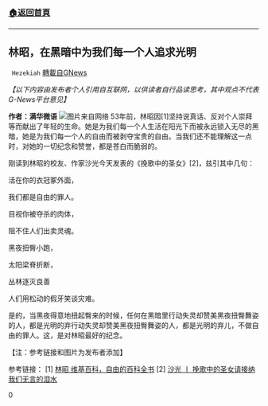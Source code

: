 ###  [:house:返回首頁](https://github.com/ourhimalayas/txt)
---

## 林昭，在黑暗中为我们每一个人追求光明
` Hezekiah` [轉載自GNews](https://gnews.org/zh-hans/1156997/)

*【以下内容由发布者个人引用自互联网，以供读者自行品读思考，其中观点不代表G-News平台意见】*

**作者：满华微语**
![]()![](https://gnews-media-offload.s3.amazonaws.com/wp-content/uploads/2021/04/30100604/404-2021-04-30-Linzhao-coverphoto.jpg)图片来自网络
53年前，林昭因[1]坚持说真话、反对个人崇拜等而献出了年轻的生命。她是为我们每一个人生活在阳光下而被永远锁入无尽的黑暗，她是为我们每一个人的自由而被剥夺宝贵的自由。当我们还不能理解这一点时，对她的一切纪念和赞誉，都是苍白而脆弱的。

刚读到林昭的校友、作家沙光今天发表的《挽歌中的圣女》[2]，兹引其中几句：

活在你的衣冠冢外面，

我们都是自由的罪人。

目视你被夺杀的肉体，

阻不住人们出卖灵魂。

黑夜扭臀小跑，

太阳梁脊折断，

丛林逐灭良善

人们用松动的假牙笑谈灾难。

是的，当黑夜得意地扭起臀来的时候，任何在黑暗里行动失灵却赞美黑夜扭臀舞姿的人，都是光明的弃行动失灵却赞美黑夜扭臀舞姿的人，都是光明的弃儿，不做自由的罪人。这，是对林昭最好的纪念。

【注：参考链接和图片为发布者添加】

参考链接：
[1] [林昭 维基百科，自由的百科全书](https://zh.wikipedia.org/wiki/%E6%9E%97%E6%98%AD)
[2] [沙光 丨 挽歌中的圣女请接纳我们无言的泪水](http://www.360doc.com/content/20/0428/21/12810717_909092585.shtml)

0
